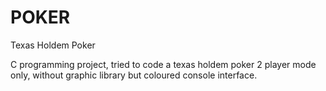 # POKER
Texas Holdem Poker

C programming project, tried to code a texas holdem poker 2 player mode only, 
without graphic library but coloured console interface.
